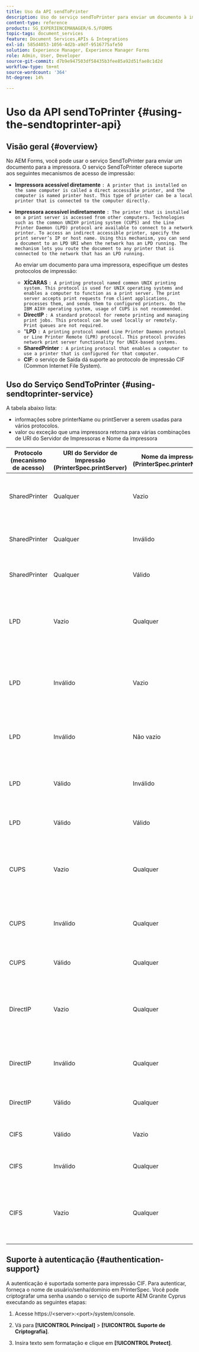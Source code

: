 ```yaml
---
title: Uso da API sendToPrinter
description: Uso do serviço sendToPrinter para enviar um documento à impressora.
content-type: reference
products: SG_EXPERIENCEMANAGER/6.5/FORMS
topic-tags: document_services
feature: Document Services,APIs & Integrations
exl-id: 585d4053-1056-4d2b-a9df-9516775afe50
solution: Experience Manager, Experience Manager Forms
role: Admin, User, Developer
source-git-commit: d7b9e947503df58435b3fee85a92d51fae8c1d2d
workflow-type: tm+mt
source-wordcount: '364'
ht-degree: 14%

---
```


# Uso da API sendToPrinter {#using-the-sendtoprinter-api}

## Visão geral {#overview}

No AEM Forms, você pode usar o serviço SendToPrinter para enviar um documento para a impressora. O serviço SendToPrinter oferece suporte aos seguintes mecanismos de acesso de impressão:

* **Impressora acessível diretamente** `: A printer that is installed on the same computer is called a direct accessible printer, and the computer is named printer host. This type of printer can be a local printer that is connected to the computer directly.`

* **Impressora acessível indiretamente** `: The printer that is installed on a print server is accessed from other computers. Technologies such as the common UNIX® printing system (CUPS) and the Line Printer Daemon (LPD) protocol are available to connect to a network printer. To access an indirect accessible printer, specify the print server’s IP or host name. Using this mechanism, you can send a document to an LPD URI when the network has an LPD running. The mechanism lets you route the document to any printer that is connected to the network that has an LPD running.`

  Ao enviar um documento para uma impressora, especifique um destes protocolos de impressão:

   * **XÍCARAS** `: A printing protocol named common UNIX printing system. This protocol is used for UNIX operating systems and enables a computer to function as a print server. The print server accepts print requests from client applications, processes them, and sends them to configured printers. On the IBM AIX® operating system, usage of CUPS is not recommended.`
   * **DirectIP** `: A standard protocol for remote printing and managing print jobs. This protocol can be used locally or remotely. Print queues are not required.`
   * &quot;**LPD** `: A printing protocol named Line Printer Daemon protocol or Line Printer Remote (LPR) protocol. This protocol provides network print server functionality for UNIX-based systems.`
   * **SharedPrinter** `: A printing protocol that enables a computer to use a printer that is configured for that computer.`
   * **CIF**: o serviço de Saída dá suporte ao protocolo de impressão CIF (Common Internet File System).

## Uso do Serviço SendToPrinter {#using-sendtoprinter-service}

A tabela abaixo lista:

* informações sobre printerName ou printServer a serem usadas para vários protocolos.
* valor ou exceção que uma impressora retorna para várias combinações de URI do Servidor de Impressoras e Nome da impressora

| Protocolo (mecanismo de acesso) | URI do Servidor de Impressão (PrinterSpec.printServer) | Nome da impressora (PrinterSpec.printerName) | Resultado |
|--- |--- |--- |--- |
| SharedPrinter | Qualquer | Vazio | Exceção: o argumento obrigatório sPrinterName não pode estar vazio. |
| SharedPrinter | Qualquer | Inválido | Uma exceção indica que a impressora não pode ser encontrada. |
| SharedPrinter | Qualquer | Válido | Trabalho de impressão bem-sucedido. |
| LPD | Vazio | Qualquer | uma exceção informando que o argumento necessário sPrintServerUri não pode estar vazio. |
| LPD | Inválido | Vazio | uma exceção informando que o argumento necessário sPrinterName não pode estar vazio. |
| LPD | Inválido | Não vazio | uma exceção informando que sPrintServerUri não foi encontrada. |
| LPD | Válido | Inválido | uma exceção informando que a impressora não pode ser encontrada. |
| LPD | Válido | Válido | Um trabalho de impressão bem-sucedido. |
| CUPS | Vazio | Qualquer | uma exceção informando que o argumento necessário sPrintServerUri não pode estar vazio. |
| CUPS | Inválido | Qualquer | uma exceção informando que a impressora não pode ser encontrada. |
| CUPS | Válido | Qualquer | Trabalho de impressão bem-sucedido. |
| DirectIP | Vazio | Qualquer | uma exceção informando que o argumento necessário sPrintServerUri não pode estar vazio. |
| DirectIP | Inválido | Qualquer | uma exceção informando que a impressora não pode ser encontrada. |
| DirectIP | Válido | Qualquer | Trabalho de impressão bem-sucedido. |
| CIFS | Válido | Vazio | Trabalho de impressão bem-sucedido. |
| CIFS | Inválido | Qualquer | erro desconhecido ao imprimir usando CIF. |
| CIFS | Vazio | Qualquer | uma exceção informando que o argumento necessário sPrintServerUri não pode estar vazio. |

## Suporte à autenticação {#authentication-support}

A autenticação é suportada somente para impressão CIF. Para autenticar, forneça o nome de usuário/senha/domínio em PrinterSpec. Você pode criptografar uma senha usando o serviço de suporte AEM Granite Cyprus executando as seguintes etapas:

1. Acesse https://&lt;server>:&lt;port>/system/console.

1. Vá para **[!UICONTROL Principal]** > **[!UICONTROL Suporte de Criptografia]**.

1. Insira texto sem formatação e clique em **[!UICONTROL Protect]**.
